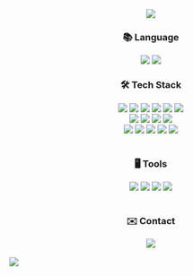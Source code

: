 <!--헤더-->
<div align="center">
  <img src="https://capsule-render.vercel.app/api?type=waving&color=A3DCBE&height=250&section=header&fontSize=50&fontColor=FFFFFF&text=YuJeong%20Kim&fontAlignY=40&fontAlign=20&desc=Github&descAlignY=30&descAlign=20" />
</div>

<!--메인-->
<div align="center">
  <h3>📚 Language </h3>

  <img src="https://img.shields.io/badge/korean-0b6db7?style=flat&logo=korean&logoColor=white"/>
  <img src="https://img.shields.io/badge/Japanese-b82647?style=flat&logo=Japanese&logoColor=white"/>

  <br>
  
  <h3>🛠 Tech Stack </h3>
  
  <div>
    <img src="https://img.shields.io/badge/Java-007396?style=flat&logo=Java&logoColor=white"/>
    <img src="https://img.shields.io/badge/javascript-F7DF1E?style=flat&logo=javascript&logoColor=white"/>
    <img src="https://img.shields.io/badge/jquery-0769AD?style=flat&logo=jquery&logoColor=white"/>
    <img src="https://img.shields.io/badge/html5-E34F267?style=flat&logo=html5&logoColor=white"/>
    <img src="https://img.shields.io/badge/css3-1572B6?style=flat&logo=css3&logoColor=white"/>
    <img src="https://img.shields.io/badge/bootstrap-7952B3?style=flat&logo=bootstrap&logoColor=white"/>
  </div>
  
  <div>
    <img src="https://img.shields.io/badge/springboot-6DB33F?style=flat&logo=springboot&logoColor=white"/>
    <img src="https://img.shields.io/badge/mysql-4479A1?style=flat&logo=mysql&logoColor=white"/>
    <img src="https://img.shields.io/badge/oracle-F80000?style=flat&logo=oracle&logoColor=white"/>
    <img src="https://img.shields.io/badge/apachetomcat-F8DC75?style=flat&logo=apachetomcat&logoColor=white"/>
  </div>

  <div>
    <img src="https://img.shields.io/badge/linux-FCC624?style=flat&logo=linux&logoColor=white"/>
    <img src="https://img.shields.io/badge/react-61DAFB?style=flat&logo=react&logoColor=white"/>
    <img src="https://img.shields.io/badge/kotlin-7F52FF?style=flat&logo=kotlin&logoColor=white"/>
    <img src="https://img.shields.io/badge/csharp-512BD4?style=flat&logo=csharp&logoColor=white"/>
    <img src="https://img.shields.io/badge/c-A8B9CC?style=flat&logo=c&logoColor=white"/>
  </div>


  <br>
  
  <h3>🖥️ Tools </h3>

  <div>
    <img src="https://img.shields.io/badge/visualstudio-5C2D91?style=flat&logo=visualstudio&logoColor=white"/>
    <img src="https://img.shields.io/badge/visualstudiocode-007ACC?style=flat&logo=visualstudiocode&logoColor=white"/>
    <img src="https://img.shields.io/badge/intellijidea-000000?style=flat&logo=intellijidea&logoColor=white"/>
    <img src="https://img.shields.io/badge/eclipseide-2C2255?style=flat&logo=eclipseide&logoColor=white"/>
  </div>

  <br>
  
  <h3>✉️ Contact </h3>

  <div>
    <a href="mailto:sherry1403@naver.com">
      <img src="https://img.shields.io/badge/sherry1403@naver.com-03C75A?style=for-the-badge&logo=naver&logoColor=white"/>
    </a>
  </div>
  
</div>

<br>

<div>
  <img src="https://github-readme-stats.vercel.app/api?username=kimyujeong01&show_icons=true&theme=vue" />
</div>
